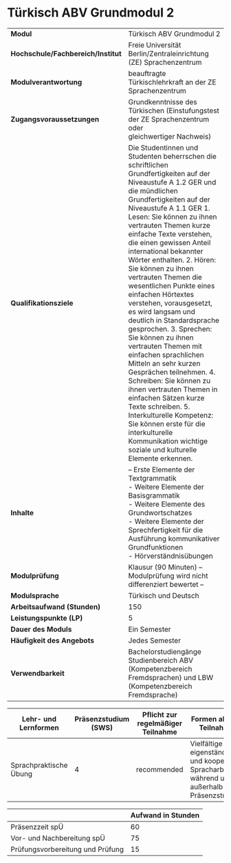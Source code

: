 # Türkisch ABV Grundmodul 2
|                                    |   |
|------------------------------------|---|
|**Modul**                           | Türkisch ABV Grundmodul 2 |
|**Hochschule/Fachbereich/Institut** | Freie Universität Berlin/Zentraleinrichtung (ZE) Sprachenzentrum |
|**Modulverantwortung**              | beauftragte Türkischlehrkraft an der ZE Sprachenzentrum |
|**Zugangsvoraussetzungen**          | Grundkenntnisse des Türkischen (Einstufungstest der ZE Sprachenzentrum oder<br>gleichwertiger Nachweis) |
|**Qualifikationsziele**             | Die Studentinnen und Studenten beherrschen die schriftlichen Grundfertigkeiten auf der Niveaustufe A 1.2 GER und die mündlichen Grundfertigkeiten auf der Niveaustufe A 1.1 GER 1. Lesen: Sie können zu ihnen vertrauten Themen kurze einfache Texte verstehen, die einen gewissen Anteil international bekannter Wörter enthalten. 2. Hören: Sie können zu ihnen vertrauten Themen die wesentlichen Punkte eines einfachen Hörtextes verstehen, vorausgesetzt, es wird langsam und deutlich in Standardsprache gesprochen. 3. Sprechen: Sie können zu ihnen vertrauten Themen mit einfachen sprachlichen Mitteln an sehr kurzen Gesprächen teilnehmen. 4. Schreiben: Sie können zu ihnen vertrauten Themen in einfachen Sätzen kurze Texte schreiben. 5. Interkulturelle Kompetenz: Sie können erste für die interkulturelle Kommunikation wichtige soziale und kulturelle Elemente erkennen. |
|**Inhalte**                         | – Erste Elemente der Textgrammatik<br>- Weitere Elemente der Basisgrammatik<br>- Weitere Elemente des Grundwortschatzes<br>- Weitere Elemente der Sprechfertigkeit für die Ausführung kommunikativer Grundfunktionen<br>- Hörverständnisübungen |
|**Modulprüfung**                    | Klausur (90 Minuten) – Modulprüfung wird nicht differenziert bewertet – |
|**Modulsprache**                    | Türkisch und Deutsch |
|**Arbeitsaufwand (Stunden)**        | 150 |
|**Leistungspunkte (LP)**            | 5 |
|**Dauer des Moduls**                | Ein Semester |
|**Häufigkeit des Angebots**         | Jedes Semester |
|**Verwendbarkeit**                  | Bachelorstudiengänge Studienbereich ABV (Kompetenzbereich<br>Fremdsprachen) und LBW (Kompetenzbereich Fremdsprache) |

| Lehr- und Lernformen | Präsenzstudium <br> (SWS) | Pflicht zur regelmäßiger Teilnahme | Formen aktiver Teilnahme |
| ---------------------|---------------------------|------------------------------------|------------------------- |
| Sprachpraktische Übung | 4                         | recommended                        | Vielfältige eigenständige und kooperative Spracharbeit während und außerhalb der Präsenzstunden |

|   | Aufwand in Stunden |
| - |--------------------|
| Präsenzzeit spÜ                          | 60    |
| Vor- und Nachbereitung spÜ               | 75    |
| Prüfungsvorbereitung und Prüfung         | 15    |
